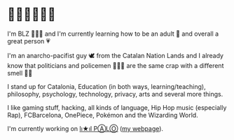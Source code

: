 # 👋🏻👋🏻👋🏻

I'm BLZ 👨🏻‍🏫 and I'm currently learning how to be an adult 🌱 and overall a great person 💗

I'm an anarcho-pacifist guy 🕊️ from the Catalan Nation Lands and I already know that politicians and policemen 👮🏻‍♂️ are the same crap with a different smell 💩💩

I stand up for Catalonia, Education (in both ways, learning/teaching), philosophy, psychology, technology, privacy, arts and several more things.

I like gaming stuff, hacking, all kinds of language, Hip Hop music (especially Rap), FCBarcelona, OnePiece, Pokémon and the Wizarding World.

I'm currently working on [lı★ıl PⒶLⓄ](https://github.com/mantekillah/palo) ([my webpage](https://mantekillah.github.io/palo)).
